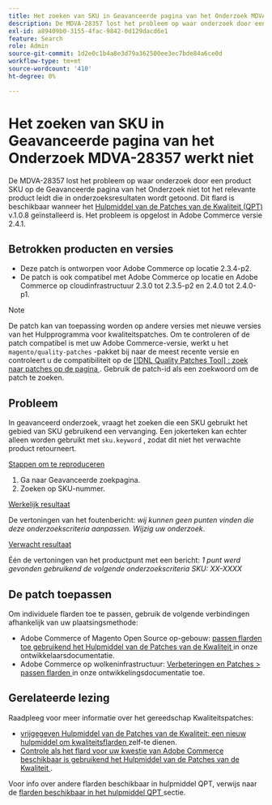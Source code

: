 ```yaml
---
title: Het zoeken van SKU in Geavanceerde pagina van het Onderzoek MDVA-28357 werkt niet
description: De MDVA-28357 lost het probleem op waar onderzoek door een product SKU op de Geavanceerde pagina van het Onderzoek niet tot het relevante product leidt die in onderzoeksresultaten wordt getoond. Deze patch is beschikbaar wanneer [Quality Patches Tool (QPT)](/help/announcements/adobe-commerce-announcements/magento-quality-patches-released-new-tool-to-self-serve-quality-patches.md) v.1.0.8 is geïnstalleerd. Het probleem is opgelost in Adobe Commerce versie 2.4.1.
exl-id: a89409b0-3155-4fac-9842-0d129dacd6e1
feature: Search
role: Admin
source-git-commit: 1d2e0c1b4a8e3d79a362500ee3ec7bde84a6ce0d
workflow-type: tm+mt
source-wordcount: '410'
ht-degree: 0%

---
```


# Het zoeken van SKU in Geavanceerde pagina van het Onderzoek MDVA-28357 werkt niet

De MDVA-28357 lost het probleem op waar onderzoek door een product SKU op de Geavanceerde pagina van het Onderzoek niet tot het relevante product leidt die in onderzoeksresultaten wordt getoond. Dit flard is beschikbaar wanneer het [ Hulpmiddel van de Patches van de Kwaliteit (QPT) ](/help/announcements/adobe-commerce-announcements/magento-quality-patches-released-new-tool-to-self-serve-quality-patches.md) v.1.0.8 geïnstalleerd is. Het probleem is opgelost in Adobe Commerce versie 2.4.1.

## Betrokken producten en versies

* Deze patch is ontworpen voor Adobe Commerce op locatie 2.3.4-p2.
* De patch is ook compatibel met Adobe Commerce op locatie en Adobe Commerce op cloudinfrastructuur 2.3.0 tot 2.3.5-p2 en 2.4.0 tot 2.4.0-p1.

>[!NOTE]
>
>De patch kan van toepassing worden op andere versies met nieuwe versies van het Hulpprogramma voor kwaliteitspatches. Om te controleren of de patch compatibel is met uw Adobe Commerce-versie, werkt u het `magento/quality-patches` -pakket bij naar de meest recente versie en controleert u de compatibiliteit op de [[!DNL Quality Patches Tool] : zoek naar patches op de pagina ](https://devdocs.magento.com/quality-patches/tool.html#patch-grid) . Gebruik de patch-id als een zoekwoord om de patch te zoeken.

## Probleem

In geavanceerd onderzoek, vraagt het zoeken die een SKU gebruikt het gebied van SKU gebruikend een vervanging. Een jokerteken kan echter alleen worden gebruikt met `sku.keyword` , zodat dit niet het verwachte product retourneert.

<u> Stappen om te reproduceren </u>

1. Ga naar Geavanceerde zoekpagina.
1. Zoeken op SKU-nummer.

<u> Werkelijk resultaat </u>

De vertoningen van het foutenbericht: *wij kunnen geen punten vinden die deze onderzoekscriteria aanpassen. Wijzig uw onderzoek*.

<u> Verwacht resultaat </u>

Één de vertoningen van het productpunt met een bericht: *1 punt werd gevonden gebruikend de volgende onderzoekscriteria* *SKU: XX-XXXX*

## De patch toepassen

Om individuele flarden toe te passen, gebruik de volgende verbindingen afhankelijk van uw plaatsingsmethode:

* Adobe Commerce of Magento Open Source op-gebouw: [ passen flarden toe gebruikend het Hulpmiddel van de Patches van de Kwaliteit ](https://devdocs.magento.com/guides/v2.4/comp-mgr/patching/mqp.html) in onze ontwikkelaarsdocumentatie.
* Adobe Commerce op wolkeninfrastructuur: [ Verbeteringen en Patches > passen flarden ](https://devdocs.magento.com/cloud/project/project-patch.html) in onze ontwikkelingsdocumentatie toe.

## Gerelateerde lezing

Raadpleeg voor meer informatie over het gereedschap Kwaliteitspatches:

* [ vrijgegeven Hulpmiddel van de Patches van de Kwaliteit: een nieuw hulpmiddel om kwaliteitsflarden ](/help/announcements/adobe-commerce-announcements/magento-quality-patches-released-new-tool-to-self-serve-quality-patches.md) zelf-te dienen.
* [ Controle als het flard voor uw kwestie van Adobe Commerce beschikbaar is gebruikend het Hulpmiddel van de Patches van de Kwaliteit ](/help/support-tools/patches-available-in-qpt-tool/check-patch-for-magento-issue-with-magento-quality-patches.md).

Voor info over andere flarden beschikbaar in hulpmiddel QPT, verwijs naar de [ flarden beschikbaar in het hulpmiddel QPT ](https://support.magento.com/hc/en-us/sections/360010506631-Patches-available-in-QPT-tool-) sectie.
